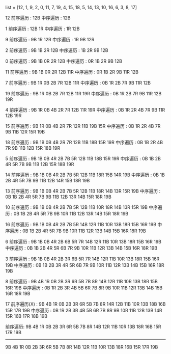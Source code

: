 list = [12, 1, 9, 2, 0, 11, 7, 19, 4, 15, 18, 5, 14, 13, 10, 16, 6, 3, 8, 17]

12
前序遍历 :  12B
中序遍历 :  12B

1
前序遍历 :  12B  1R
中序遍历 :   1R 12B

9
前序遍历 :   9B  1R 12R
中序遍历 :   1R  9B 12R

2
前序遍历 :   9B  1B  2R 12B
中序遍历 :   1B  2R  9B 12B

0
前序遍历 :   9B  1B  0R  2R 12B
中序遍历 :   0R  1B  2R  9B 12B

11
前序遍历 :   9B  1B  0R  2R 12B 11R
中序遍历 :   0R  1B  2R  9B 11R 12B

7
前序遍历 :   9B  1R  0B  2B  7R 12B 11R
中序遍历 :   0B  1R  2B  7R  9B 11R 12B

19
前序遍历 :   9B  1R  0B  2B  7R 12B 11R 19R
中序遍历 :   0B  1R  2B  7R  9B 11R 12B 19R

4
前序遍历 :   9B  1R  0B  4B  2R  7R 12B 11R 19R
中序遍历 :   0B  1R  2R  4B  7R  9B 11R 12B 19R

15
前序遍历 :   9B  1R  0B  4B  2R  7R 12R 11B 19B 15R
中序遍历 :   0B  1R  2R  4B  7R  9B 11B 12R 15R 19B

18
前序遍历 :   9B  1B  0B  4B  2R  7R 12B 11B 18B 15R 19R
中序遍历 :   0B  1B  2R  4B  7R  9B 11B 12B 15R 18B 19R

5
前序遍历 :   9B  1B  0B  4R  2B  7B  5R 12B 11B 18B 15R 19R
中序遍历 :   0B  1B  2B  4R  5R  7B  9B 11B 12B 15R 18B 19R

14
前序遍历 :   9B  1B  0B  4R  2B  7B  5R 12B 11B 18R 15B 14R 19B
中序遍历 :   0B  1B  2B  4R  5R  7B  9B 11B 12B 14R 15B 18R 19B

13
前序遍历 :   9B  1B  0B  4R  2B  7B  5R 12B 11B 18R 14B 13R 15R 19B
中序遍历 :   0B  1B  2B  4R  5R  7B  9B 11B 12B 13R 14B 15R 18R 19B

10
前序遍历 :   9B  1B  0B  4R  2B  7B  5R 12B 11B 10R 18R 14B 13R 15R 19B
中序遍历 :   0B  1B  2B  4R  5R  7B  9B 10R 11B 12B 13R 14B 15R 18R 19B

16
前序遍历 :   9B  1B  0B  4R  2B  7B  5R 14B 12R 11B 10R 13B 18R 15B 16R 19B
中序遍历 :   0B  1B  2B  4R  5R  7B  9B 10R 11B 12R 13B 14B 15B 16R 18R 19B

6
前序遍历 :   9B  1B  0B  4R  2B  6B  5R  7R 14B 12R 11B 10R 13B 18R 15B 16R 19B
中序遍历 :   0B  1B  2B  4R  5R  6B  7R  9B 10R 11B 12R 13B 14B 15B 16R 18R 19B

3
前序遍历 :   9B  1B  0B  4R  2B  3R  6B  5R  7R 14B 12R 11B 10R 13B 18R 15B 16R 19B
中序遍历 :   0B  1B  2B  3R  4R  5R  6B  7R  9B 10R 11B 12R 13B 14B 15B 16R 18R 19B

8
前序遍历 :   9B  4B  1R  0B  2B  3R  6R  5B  7B  8R 14B 12R 11B 10R 13B 18R 15B 16R 19B
中序遍历 :   0B  1R  2B  3R  4B  5B  6R  7B  8R  9B 10R 11B 12R 13B 14B 15B 16R 18R 19B

17
前序遍历(X) :   9B  4B  1R  0B  2B  3R  6R  5B  7B  8R 14R 12B 11B 10R 13B 18B 16B 15R 17R 19B
中序遍历 :   0B  1R  2B  3R  4B  5B  6R  7B  8R  9B 10R 11B 12B 13B 14R 15R 16B 17R 18B 19B

前序遍历: 9B 4B 1R 0B 2B 3R 6R 5B 7B 8R 14B 12R 11B 10R 13B 18R 16B 15R 17R 19B

------

9B 4B 1R 0B 2B 3R 6R 5B 7B 8R 14B 12R 11B 10R 13B 18R 16B 15R 17R 19B